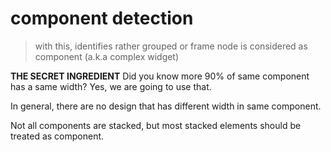 # component detection


> with this, identifies rather grouped or frame node is considered as component (a.k.a complex widget)


**THE SECRET INGREDIENT**
Did you know more 90% of same component has a same width? Yes, we are going to use that.

In general, there are no design that has different width in same component.


Not all components are stacked, but most stacked elements should be treated as component.